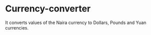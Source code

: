 # Currency-converter
It converts values of the Naira currency to Dollars, Pounds and Yuan currencies.
